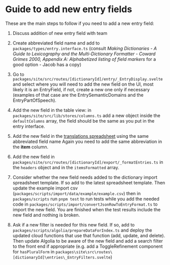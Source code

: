 # Guide to add new entry fields

These are the main steps to follow if you need to add a new entry field:

1. Discuss addition of new entry field with team

2. Create abbreviated field name and add to `packages/types/entry.interface.ts` (consult *Making Dictionaries - A Guide to Lexicography and the Multi-Dictionary Formatter - Coward Grimes 2000, Appendix A: Alphabetized listing of field markers* for a good option - Jacob has a copy)

3. Go to `packages/site/src/routes/[dictionaryId]/entry/_EntryDisplay.svelte` and select where you will need to add the new field on the UI, most likely it is an EntryField, if not, create a new one only if necessary (examples of that case are the EntrySemanticDomains and the EntryPartOfSpeech).

4. Add the new field in the table view: in `packages/site/src/lib/stores/columns.ts` add a new object inside the `defaultColumns` array, the field should be the same as you put in the entry interface.

5. Add the new field in the [translations spreadsheet](https://docs.google.com/spreadsheets/d/1SqtfUvYYAEQSFTaTPoAJq6k-wlbuAgWCkswE_kiUhLs/edit#gid=0) using the same abbreviated field name Again you need to add the same abbreviation in the **item** column.

6. Add the new field in `packages/site/src/routes/[dictionaryId]/export/_formatEntries.ts` in the `headers` object and in the `itemsFormatted` array.

7. Consider whether the new field needs added to the dictionary import spreadsheet template. If so add to the latest spreadsheet template. Then update the example import csv (`packages/scripts/import/data/example/example.csv`) then in `packages/scripts` run `pnpm test` to run tests while you add the needed code in `packages/scripts/import/convertJsonRowToEntryFormat.ts` to import the new field. You are finished when the test results include the new field and nothing is broken. 

8. Ask if a new filter is needed for this new field. If so, add to `packages/scripts/algolia/prepareDataForIndex.ts` and deploy the updated cloud functions that use that function (add, update, and delete). Then update Algolia to be aware of the new field and add a search filter to the front end if appropriate (e.g. add a ToggleRefinement component for `hasPluralForm` in `packages\site\src\routes\[dictionaryId]\entries\_EntryFilters.svelte`)

